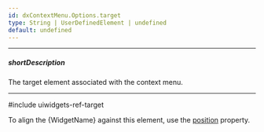 ```yaml
---
id: dxContextMenu.Options.target
type: String | UserDefinedElement | undefined
default: undefined
---
```

---
##### shortDescription
The target element associated with the context menu.

---
#include uiwidgets-ref-target

To align the {WidgetName} against this element, use the [position](/api-reference/10%20UI%20Components/dxContextMenu/1%20Configuration/position.md '{basewidgetpath}/Configuration/#position') property.